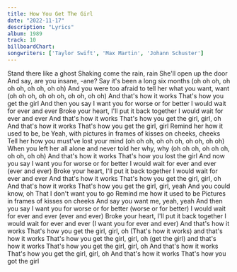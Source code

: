 ```yaml
---
title: How You Get The Girl
date: "2022-11-17"
description: "Lyrics"
album: 1989
track: 10
billboardChart: 
songwriters: ['Taylor Swift', 'Max Martin', 'Johann Schuster']
---
```


Stand there like a ghost
Shaking come the rain, rain
She'll open up the door
And say, are you insane, -ane?
Say it's been a long six months (oh oh oh, oh oh oh, oh oh, oh oh)
And you were too afraid to tell her what you want, want (oh oh oh, oh oh oh, oh oh, oh oh)
And that's how it works
That's how you get the girl
And then you say
I want you for worse or for better
I would wait for ever and ever
Broke your heart, I'll put it back together
I would wait for ever and ever
And that's how it works
That's how you get the girl, girl, oh
And that's how it works
That's how you get the girl, girl
Remind her how it used to be, be
Yeah, with pictures in frames of kisses on cheeks, cheeks
Tell her how you must've lost your mind (oh oh oh, oh oh oh, oh oh, oh oh)
When you left her all alone and never told her why, why (oh oh oh, oh oh oh, oh oh, oh oh)
And that's how it works
That's how you lost the girl
And now you say
I want you for worse or for better
I would wait for ever and ever (ever and ever)
Broke your heart, I'll put it back together
I would wait for ever and ever
And that's how it works
That's how you get the girl, girl, oh
And that's how it works
That's how you get the girl, girl, yeah
And you could know, oh
That I don't want you to go
Remind me how it used to be
Pictures in frames of kisses on cheeks
And say you want me, yeah, yeah
And then you say I want you for worse or for better (worse or for better)
I would wait for ever and ever (ever and ever)
Broke your heart, I'll put it back together
I would wait for ever and ever (I want you for ever and ever)
And that's how it works
That's how you get the girl, girl, oh
(That's how it works) and that's how it works
That's how you get the girl, girl, oh (get the girl)
and that's how it works
That's how you get the girl, girl, oh
And that's how it works
That's how you get the girl, girl, oh
And that's how it works
That's how you got the girl
